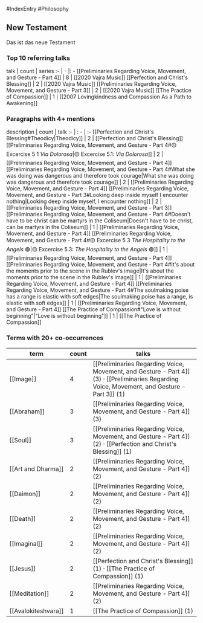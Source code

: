 #IndexEntry #Philosophy

## New Testament
Das ist das neue Testament

### Top 10 referring talks
talk | count | series
:- | - |: -
[[Preliminaries Regarding Voice, Movement, and Gesture - Part 4]] | 8 | [[2020 Vajra Music]]
[[Perfection and Christ's Blessing]] | 2 | [[2020 Vajra Music]]
[[Preliminaries Regarding Voice, Movement, and Gesture - Part 3]] | 2 | [[2020 Vajra Music]]
[[The Practice of Compassion]] | 1 | [[2007 Lovingkindness and Compassion As a Path to Awakening]]

### Paragraphs with 4+ mentions
description | count | talk
:- | : - | :-
[[Perfection and Christ's Blessing#Theodicy\|Theodicy]] | 2 | [[Perfection and Christ's Blessing]]
[[Preliminaries Regarding Voice, Movement, and Gesture - Part 4#🟡 Excercise 5 1 _Via Dolorosa_\|🟡 Excercise 5.1: _Via Dolorosa_]] | 2 | [[Preliminaries Regarding Voice, Movement, and Gesture - Part 4]]
[[Preliminaries Regarding Voice, Movement, and Gesture - Part 4#What she was doing was dangerous and therefore took courage\|What she was doing was dangerous and therefore took courage]] | 2 | [[Preliminaries Regarding Voice, Movement, and Gesture - Part 4]]
[[Preliminaries Regarding Voice, Movement, and Gesture - Part 3#Looking deep inside myself I encounter nothing\|Looking deep inside myself, I encounter nothing]] | 2 | [[Preliminaries Regarding Voice, Movement, and Gesture - Part 3]]
[[Preliminaries Regarding Voice, Movement, and Gesture - Part 4#Doesn't have to be christ can be martyrs in the Coliseum\|Doesn't have to be christ, can be martyrs in the Coliseum]] | 1 | [[Preliminaries Regarding Voice, Movement, and Gesture - Part 4]]
[[Preliminaries Regarding Voice, Movement, and Gesture - Part 4#🟡 Excercise 5 3 _The Hospitality to the Angels_ 🟢\|🟡 Excercise 5.3: _The Hospitality to the Angels_ 🟢]] | 1 | [[Preliminaries Regarding Voice, Movement, and Gesture - Part 4]]
[[Preliminaries Regarding Voice, Movement, and Gesture - Part 4#It's about the moments prior to the scene in the Rublev's image\|It's about the moments prior to the scene in the Rublev's image]] | 1 | [[Preliminaries Regarding Voice, Movement, and Gesture - Part 4]]
[[Preliminaries Regarding Voice, Movement, and Gesture - Part 4#The soulmaking poise has a range is elastic with soft edges\|The soulmaking poise has a range, is elastic with soft edges]] | 1 | [[Preliminaries Regarding Voice, Movement, and Gesture - Part 4]]
[[The Practice of Compassion#"Love is without beginning"\|"Love is without beginning"]] | 1 | [[The Practice of Compassion]]

### Terms with 20+ co-occurrences
term | count | talks
-|-|-
[[Image]] | 4 | <span class="counts">[[Preliminaries Regarding Voice, Movement, and Gesture - Part 4]] (3) · [[Preliminaries Regarding Voice, Movement, and Gesture - Part 3]] (1)</span> 
[[Abraham]] | 3 | <span class="counts">[[Preliminaries Regarding Voice, Movement, and Gesture - Part 4]] (3)</span> 
[[Soul]] | 3 | <span class="counts">[[Preliminaries Regarding Voice, Movement, and Gesture - Part 4]] (2) · [[Perfection and Christ's Blessing]] (1)</span> 
[[Art and Dharma]] | 2 | <span class="counts">[[Preliminaries Regarding Voice, Movement, and Gesture - Part 4]] (2)</span> 
[[Daimon]] | 2 | <span class="counts">[[Preliminaries Regarding Voice, Movement, and Gesture - Part 4]] (2)</span> 
[[Death]] | 2 | <span class="counts">[[Preliminaries Regarding Voice, Movement, and Gesture - Part 4]] (2)</span> 
[[Imaginal]] | 2 | <span class="counts">[[Preliminaries Regarding Voice, Movement, and Gesture - Part 4]] (2)</span> 
[[Jesus]] | 2 | <span class="counts">[[Perfection and Christ's Blessing]] (1) · [[The Practice of Compassion]] (1)</span> 
[[Meditation]] | 2 | <span class="counts">[[Preliminaries Regarding Voice, Movement, and Gesture - Part 4]] (2)</span> 
[[Avalokiteshvara]] | 1 | <span class="counts">[[The Practice of Compassion]] (1)</span> 


